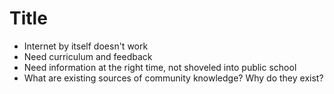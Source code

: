 # Title
- Internet by itself doesn't work
- Need curriculum and feedback
- Need information at the right time, not shoveled into public school
- What are existing sources of community knowledge? Why do they exist?